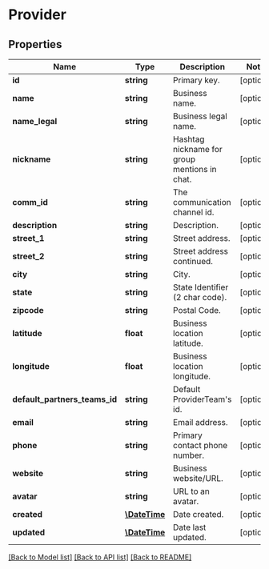 # Provider

## Properties
Name | Type | Description | Notes
------------ | ------------- | ------------- | -------------
**id** | **string** | Primary key. | [optional] 
**name** | **string** | Business name. | [optional] 
**name_legal** | **string** | Business legal name. | [optional] 
**nickname** | **string** | Hashtag nickname for group mentions in chat. | [optional] 
**comm_id** | **string** | The communication channel id. | [optional] 
**description** | **string** | Description. | [optional] 
**street_1** | **string** | Street address. | [optional] 
**street_2** | **string** | Street address continued. | [optional] 
**city** | **string** | City. | [optional] 
**state** | **string** | State Identifier (2 char code). | [optional] 
**zipcode** | **string** | Postal Code. | [optional] 
**latitude** | **float** | Business location latitude. | [optional] 
**longitude** | **float** | Business location longitude. | [optional] 
**default_partners_teams_id** | **string** | Default ProviderTeam&#39;s id. | [optional] 
**email** | **string** | Email address. | [optional] 
**phone** | **string** | Primary contact phone number. | [optional] 
**website** | **string** | Business website/URL. | [optional] 
**avatar** | **string** | URL to an avatar. | [optional] 
**created** | [**\DateTime**](\DateTime.md) | Date created. | [optional] 
**updated** | [**\DateTime**](\DateTime.md) | Date last updated. | [optional] 

[[Back to Model list]](../README.md#documentation-for-models) [[Back to API list]](../README.md#documentation-for-api-endpoints) [[Back to README]](../README.md)


